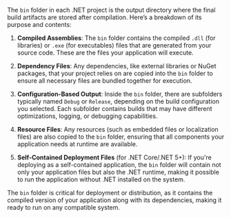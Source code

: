 The `bin` folder in each .NET project is the output directory where the final build artifacts are stored after compilation. Here’s a breakdown of its purpose and contents:

1. **Compiled Assemblies**: The `bin` folder contains the compiled `.dll` (for libraries) or `.exe` (for executables) files that are generated from your source code. These are the files your application will execute.

2. **Dependency Files**: Any dependencies, like external libraries or NuGet packages, that your project relies on are copied into the `bin` folder to ensure all necessary files are bundled together for execution.

3. **Configuration-Based Output**: Inside the `bin` folder, there are subfolders typically named `Debug` or `Release`, depending on the build configuration you selected. Each subfolder contains builds that may have different optimizations, logging, or debugging capabilities.

4. **Resource Files**: Any resources (such as embedded files or localization files) are also copied to the `bin` folder, ensuring that all components your application needs at runtime are available.

5. **Self-Contained Deployment Files** (for .NET Core/.NET 5+): If you're deploying as a self-contained application, the `bin` folder will contain not only your application files but also the .NET runtime, making it possible to run the application without .NET installed on the system.

The `bin` folder is critical for deployment or distribution, as it contains the compiled version of your application along with its dependencies, making it ready to run on any compatible system.